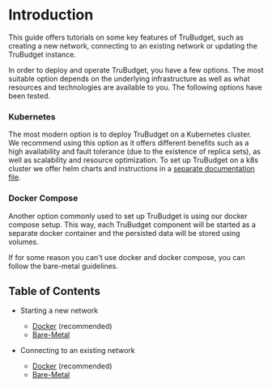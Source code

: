 # Introduction

This guide offers tutorials on some key features of TruBudget, such as creating a new network, connecting to an existing network or updating the TruBudget instance. 

In order to deploy and operate TruBudget, you have a few options. The most suitable option depends on the underlying infrastructure as well as what resources and technologies are available to you. The following options have been tested.

### Kubernetes
The most modern option is to deploy TruBudget on a Kubernetes cluster. We recommend using this option as it offers different benefits such as a high availability and fault tolerance (due to the existence of replica sets), as well as scalability and resource optimization. To set up TruBudget on a k8s cluster we offer helm charts and instructions in a [separate documentation file](https://github.com/openkfw/TruBudget/tree/main/helm). 

### Docker Compose
Another option commonly used to set up TruBudget is using our docker compose setup. This way, each TruBudget component will be started as a separate docker container and the persisted data will be stored using volumes.

If for some reason you can't use docker and docker compose, you can follow the bare-metal guidelines.

## Table of Contents

- Starting a new network

  - [Docker](./create-a-new-network/docker.md) (recommended)
  - [Bare-Metal](./create-a-new-network/bare-metal.md)

- Connecting to an existing network

  - [Docker](./connect-to-an-existing-network/docker.md) (recommended)
  - [Bare-Metal](./connect-to-an-existing-network/bare-metal.md)


